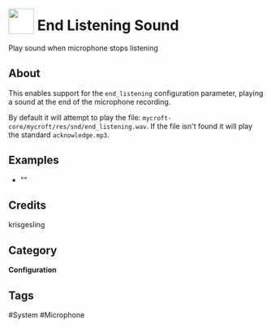 # <img src='https://raw.githack.com/FortAwesome/Font-Awesome/master/svgs/solid/microphone-alt-slash.svg' card_color='#333333' width='50' height='50' style='vertical-align:bottom'/> End Listening Sound
Play sound when microphone stops listening

## About
This enables support for the `end_listening` configuration parameter, playing a sound at the end of the microphone recording.

By default it will attempt to play the file: `mycroft-core/mycroft/res/snd/end_listening.wav`. If the file isn't found it will play the standard `acknowledge.mp3`.

## Examples
* "<All phrases>"

## Credits
krisgesling

## Category
**Configuration**

## Tags
#System
#Microphone
